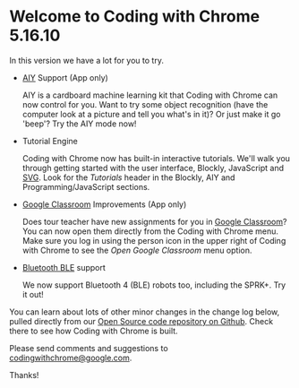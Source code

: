 Welcome to Coding with Chrome 5.16.10
=====================================

In this version we have a lot for you to try.

* [AIY](https://aiyprojects.withgoogle.com/) Support (App only)

   AIY is a cardboard machine learning kit that Coding with Chrome can now
   control for you. Want to try some object recognition (have the computer
   look at a picture and tell you what's in it)? Or just make it go 'beep'?
   Try the AIY mode now!

* Tutorial Engine

  Coding with Chrome now has built-in interactive tutorials. We'll walk you
  through getting started with the user interface, Blockly, JavaScript and
  [SVG](https://en.wikipedia.org/wiki/Scalable_Vector_Graphics). Look for the
  *Tutorials* header in the Blockly, AIY and Programming/JavaScript sections.

* [Google Classroom](https://edu.google.com/intl/en/products/classroom/?modal_active=none)
  Improvements (App only)

  Does tour teacher have new assignments for you in
  [Google Classroom](https://edu.google.com/intl/en/products/classroom/?modal_active=none)?
  You can now open them directly from the Coding with Chrome menu. Make sure
  you log in using the person icon in the upper right of Coding with Chrome to
  see the *Open Google Classroom* menu option.

* [Bluetooth BLE](https://en.wikipedia.org/wiki/Bluetooth_Low_Energy) support

  We now support Bluetooth 4 (BLE) robots too, including the SPRK+. Try it out!

You can learn about lots of other minor changes in the change log below, pulled
directly from our [Open Source code repository on
Github](https://github.com/google/coding-with-chrome). Check there to see how
Coding with Chrome is built.

Please send comments and suggestions to
[codingwithchrome@google.com](mailto:codingwithchrome@google.com).

Thanks!

